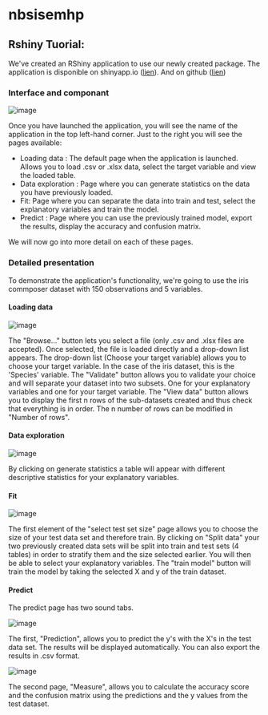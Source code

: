 # nbsisemhp

## Rshiny Tuorial:

We've created an RShiny application to use our newly created package. 
The application is disponible on shinyapp.io ([lien](https://pmh-naivebayesclassifier.shinyapps.io/appr/)).
And on github ([lien](https://github.com/HugoA-A/RShiny_nbsisemhp.git))
### Interface and componant 

![image](https://github.com/Pioterr/Sise_NaiveBayes/assets/145919293/7e67c0d3-1c2f-45f5-94a8-35433ecc12ef)

Once you have launched the application, you will see the name of the application in the top left-hand corner. 
Just to the right you will see the pages available:
- Loading data : The default page when the application is launched. Allows you to load .csv or .xlsx data, select the target variable and view the loaded table.
- Data exploration : Page where you can generate statistics on the data you have previously loaded.
- Fit: Page where you can separate the data into train and test, select the explanatory variables and train the model.
- Predict : Page where you can use the previously trained model, export the results, display the accuracy and confusion matrix.

We will now go into more detail on each of these pages.

### Detailed presentation

To demonstrate the application's functionality, we're going to use the iris commposer dataset with 150 observations and 5 variables.

#### Loading data

![image](https://github.com/Pioterr/Sise_NaiveBayes/assets/145919293/7900c82e-721d-4837-b9e2-48dd51228922)


The "Browse..." button lets you select a file (only .csv and .xlsx files are accepted). Once selected, the file is loaded directly and a drop-down list appears.
The drop-down list (Choose your target variable) allows you to choose your target variable. In the case of the iris dataset, this is the 'Species' variable.
The "Validate" button allows you to validate your choice and will separate your dataset into two subsets. One for your explanatory variables and one for your target variable.
The "View data" button allows you to display the first n rows of the sub-datasets created and thus check that everything is in order. 
The n number of rows can be modified in "Number of rows".

#### Data exploration

![image](https://github.com/Pioterr/Sise_NaiveBayes/assets/145919293/a12a7b80-e1af-440a-8b00-f0b911c081e6)


By clicking on generate statistics a table will appear with different descriptive statistics for your explanatory variables.

#### Fit

![image](https://github.com/Pioterr/Sise_NaiveBayes/assets/145919293/d65eb8e7-24d6-429f-945c-456c40f60a05)


The first element of the "select test set size" page allows you to choose the size of your test data set and therefore train.
By clicking on "Split data" your two previously created data sets will be split into train and test sets (4 tables) in order to stratify them and the size selected earlier.
You will then be able to select your explanatory variables.
The "train model" button will train the model by taking the selected X and y of the train dataset.

#### Predict

The predict page has two sound tabs.

![image](https://github.com/Pioterr/Sise_NaiveBayes/assets/145919293/a176fae9-ff5c-4964-8ecc-be60b3184492)

The first, "Prediction", allows you to predict the y's with the X's in the test data set. 
The results will be displayed automatically.
You can also export the results in .csv format.

![image](https://github.com/Pioterr/Sise_NaiveBayes/assets/145919293/da8adb2b-f579-4d4a-a197-6c7acbaf892d)

The second page, "Measure", allows you to calculate the accuracy score and the confusion matrix using the predictions and the y values from the test dataset.
